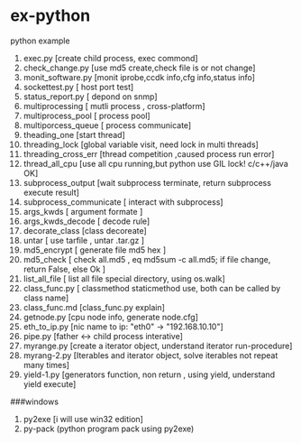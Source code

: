 # ex-python
python example

  1. exec.py [create child process, exec commond]
  2. check_change.py [use md5 create,check  file is or not change]
  3. monit_software.py [monit iprobe,ccdk info,cfg info,status info]
  4. sockettest.py [ host port test]
  5. status_report.py [ depond on snmp]
  6. multiprocessing  [ mutli process , cross-platform]
  7. multiprocess_pool [ process pool]
  8. multiporcess_queue [ process communicate]
  9. theading_one [start thread]
  10. threading_lock [global variable visit, need lock in multi threads]
  11. threading_cross_err [thread competition ,caused process run error]
  12. thread_all_cpu [use all cpu running,but python use GIL lock! c/c++/java OK]
  13. subprocess_output [wait subprocess terminate, return subprocess execute result]
  14. subprocess_communicate [ interact with subprocess]
  15. args_kwds   [ argument formate ]
  16. args_kwds_decode [ decode rule]
  17. decorate_class [class decoreate]
  18. untar  [ use tarfile , untar .tar.gz ]
  19. md5_encrypt [ generate file md5  hex ]
  20. md5_check   [ check all.md5 , eq  md5sum -c all.md5;  if file change, return False, else Ok ]
  21. list_all_file [ list all file special directory, using os.walk]
  22. class_func.py [ classmethod staticmethod use, both can be called by class name]
  23. class_func.md [class_func.py explain]
  24. getnode.py  [cpu node info, generate node.cfg]
  25. eth_to_ip.py   [nic name to ip:  "eth0" -> "192.168.10.10"]
  26. pipe.py  [father <-> child process interative]
  27. myrange.py [create a iterator object, understand iterator run-procedure]
  28. myrang-2.py [Iterables and iterator object, solve iterables not repeat many times]
  29. yield-1.py [generators function, non return , using yield, understand yield execute]

###windows
  1. py2exe [i will use win32 edition]
  2. py-pack (python program pack using py2exe)
